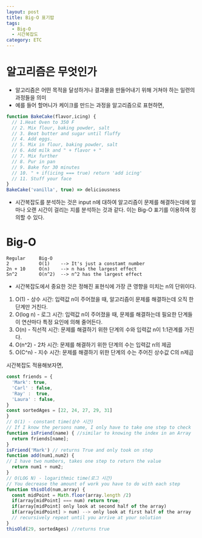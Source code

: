 ```yaml
---
layout: post
title: Big-O 표기밥
tags: 
  - Big-O
  - 시간복잡도
category: ETC
---
```


# 알고리즘은 무엇인가
- 알고리즘은 어떤 목적을 달성하거나 결과물을 만들어내기 위해 거쳐야 하는 일련의 과정들을 의미
- 예를 들어 할머니가 케이크를 만드는 과정을 알고리즘으로 표현하면,
```js
function BakeCake(flavor,icing) {
  // 1.Heat Oven to 350 F
  // 2. Mix flour, baking powder, salt
  // 3. Beat butter and sugar until fluffy
  // 4. Add eggs.
  // 5. Mix in flour, baking powder, salt
  // 6. Add milk and " + flavor + "
  // 7. Mix further
  // 8. Pur in pan
  // 9. Bake for 30 minutes
  // 10. " + if(icing === true) return 'add icing'
  // 11. Stuff your face
}
BakeCake('vanilla', true) => deliciousness
```
- 시간복잡도를 분석하는 것은 input n에 대하여 알고리즘이 문제를 해결하는데에 얼마나 오랜 시간이 걸리는 지를 분석하는 것과 같다. 이는 Big-O 표기를 이용하여 정의할 수 있다.

# Big-O 
```
Regular     Big-O
2           O(1)    --> It's just a constamt number
2n + 10     O(n)    --> n has the largest effect
5n^2        O(n^2)  --> n^2 has the largest effect
```
- 시간복잡도에서 중요한 것은 정해진 표현식에 가장 큰 영향을 미치는 n의 단위이다.

1. O(1) - 상수 시간: 입력값 n이 주어졌을 때, 알고리즘이 문제를 해결하는데 오직 한 단계만 거친다.
2. O(log n) - 로그 시간: 입력값 n이 주어졌을 때, 문제를 해결하는데 필요한 단계들이 연산마다 특정 요인에 의해 줄어든다.
3. O(n) - 직선적 시간: 문제를 해결하기 위한 단계의 수와 입력값 n이 1:1관계를 가진다.
4. O(n^2) - 2차 시간: 문제를 해결하기 위한 단계의 수는 입력값 n의 제곱
5. O(C^n) - 지수 시간: 문제를 해결하기 위한 단계의 수는 주어진 상수값 C의 n제곱

시간복잡도 적용해보자면,

```js
const friends = {
  'Mark': true,
  'Carl' : false,
  'Ray' :  true,
  'Laura' : false,
}
const sortedAges = [22, 24, 27, 29, 31]
}
// O(1) - constant time(상수 시간)
// If I know the persons name, I only have to take one step to check
function isFriend(name) { //similar to knowing the index in an Array
  return friends[name];
}
isFriend('Mark') // returns True and only took on step
function add(num1,num2) {
// I have two numbers, takes one step to return the value
  return num1 + num2;
} 
// O(LOG N) - logarithmic time(로그 시간)
// You decrease the amount of work you have to do with each step
function thisOld(num,array) {
  const midPoint = Math.floor(array.length /2)
  if(array[midPoint] === num) return true;
  if(array[midPoint] only look at second half of the array)
  if(array[midPoint] > num) --> only look at first half of the array
  // recursively repeat until you arrive at your solution
}
thisOld(29, sortedAges) //returns true
```